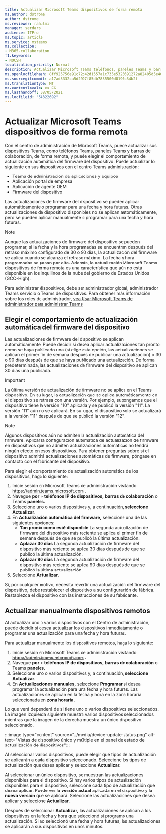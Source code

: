 ```yaml
---
title: Actualizar Microsoft Teams dispositivos de forma remota
ms.author: dstrome
author: dstrome
ms.reviewer: rahulmi
manager: serdars
audience: ITPro
ms.topic: article
ms.service: msteams
ms.collection:
- M365-collaboration
f1.keywords:
- NOCSH
localization_priority: Normal
description: Actualizar Microsoft Teams teléfonos, paneles Teams y barras de colaboración de forma remota con el centro Teams administración
ms.openlocfilehash: 8ff925756e91c72c42d1557a1c735e5323691272a82405d5e4047ab4ff9828b5
ms.sourcegitcommit: a17ad3332ca5d2997f85db7835500d8190c34b2f
ms.translationtype: MT
ms.contentlocale: es-ES
ms.lasthandoff: 08/05/2021
ms.locfileid: "54322692"
---
```

# <a name="update-microsoft-teams-devices-remotely"></a>Actualizar Microsoft Teams dispositivos de forma remota

Con el centro de administración de Microsoft Teams, puede actualizar sus dispositivos Teams, como teléfonos Teams, paneles Teams y barras de colaboración, de forma remota, y puede elegir el comportamiento de actualización automática del firmware del dispositivo. Puede actualizar lo siguiente en sus dispositivos con el centro Teams administración:

- Teams de administración de aplicaciones y equipos
- Aplicación portal de empresa
- Aplicación de agente OEM
- Firmware del dispositivo

Las actualizaciones de firmware del dispositivo se pueden aplicar automáticamente o programar para una fecha y hora futuras. Otras actualizaciones de dispositivo disponibles no se aplican automáticamente, pero se pueden aplicar manualmente o programar para una fecha y hora futuras.

> [!NOTE]
> Aunque las actualizaciones de firmware del dispositivo se pueden programar, si la fecha y la hora programadas se encuentran después del retraso máximo configurado de 30 o 90 días, la actualización del firmware se aplica cuando se alcanza el retraso máximo. La fecha y hora programadas se pasan por alto. Además, la actualización Microsoft Teams dispositivos de forma remota es una característica que aún no está disponible en los inquilinos de la nube del gobierno de Estados Unidos (GCC-High).

Para administrar dispositivos, debe ser administrador global, administrador Teams servicio o Teams de dispositivos. Para obtener más información sobre los roles de administrador, [vea Usar Microsoft Teams de administrador para administrar Teams](../using-admin-roles.md).

## <a name="choose-automatic-device-firmware-update-behavior"></a>Elegir el comportamiento de actualización automática del firmware del dispositivo

Las actualizaciones de firmware del dispositivo se aplican automáticamente. Puede decidir si desea aplicar actualizaciones tan pronto como se haya publicado una (si elige esta opción, las actualizaciones se aplican el primer fin de semana después de publicar una actualización) o 30 o 90 días después de que se haya publicado una actualización. De forma predeterminada, las actualizaciones de firmware del dispositivo se aplican 30 días una publicada.

> [!IMPORTANT]
> La última versión de actualización de firmware no se aplica en el Teams dispositivo. En su lugar, la actualización que se aplica automáticamente en el dispositivo se retrasa con una versión. Por ejemplo, supongamos que el dispositivo tiene la versión "10" aplicada y se publicó la versión "11". La versión "11" aún no se aplicará. En su lugar, el dispositivo solo se actualizará a la versión "11" después de que se publicó la versión "12".

> [!NOTE]
> Algunos dispositivos aún no admiten la actualización automática del firmware. Aplicar la configuración automática de actualización de firmware en dispositivos que no admiten actualizaciones automáticas no tendrá ningún efecto en esos dispositivos. Para obtener preguntas sobre si el dispositivo admitirá actualizaciones automáticas de firmware, póngase en contacto con el fabricante del dispositivo.

Para elegir el comportamiento de actualización automática de los dispositivos, haga lo siguiente:

1. Inicie sesión en Microsoft Teams de administración visitando https://admin.teams.microsoft.com .
2. Navegue **por**  >  **teléfonos IP de dispositivos,** **barras de colaboración** o Teams **paneles.**
3. Seleccione uno o varios dispositivos y, a continuación, **seleccione Actualizar**.
4. En **Actualización automática del firmware,** seleccione una de las siguientes opciones:
    - **Tan pronto como esté disponible** La segunda actualización de firmware del dispositivo más reciente se aplica el primer fin de semana después de que se publicó la última actualización.
    - **Aplazar 30 días** La segunda actualización de firmware del dispositivo más reciente se aplica 30 días después de que se publicó la última actualización.
    - **Aplazar 90 días** La segunda actualización de firmware del dispositivo más reciente se aplica 90 días después de que se publicó la última actualización.
5. Seleccione **Actualizar**.

Si, por cualquier motivo, necesita revertir una actualización del firmware del dispositivo, debe restablecer el dispositivo a su configuración de fábrica. Restablezca el dispositivo con las instrucciones de su fabricante.  

## <a name="manually-update-remote-devices"></a>Actualizar manualmente dispositivos remotos

Al actualizar uno o varios dispositivos con el Centro de administración, puede decidir si desea actualizar los dispositivos inmediatamente o programar una actualización para una fecha y hora futuras.

Para actualizar manualmente los dispositivos remotos, haga lo siguiente:

1. Inicie sesión en Microsoft Teams de administración visitando https://admin.teams.microsoft.com .
2. Navegue **por**  >  **teléfonos IP de dispositivos,** **barras de colaboración** o Teams **paneles.**
3. Seleccione uno o varios dispositivos y, a continuación, **seleccione Actualizar**.
4. En **Actualizaciones manuales,** seleccione **Programar** si desea programar la actualización para una fecha y hora futuras. Las actualizaciones se aplican en la fecha y hora en la zona horaria seleccionada en **zona horaria.**

Lo que verá dependerá de si tiene uno o varios dispositivos seleccionados. La imagen izquierda siguiente muestra varios dispositivos seleccionados mientras que la imagen de la derecha muestra un único dispositivo seleccionado.

:::image type="content" source="../media/device-update-status.png" alt-text="Vistas de dispositivo único y múltiple en el panel de estado de actualización de dispositivos":::

Al seleccionar varios dispositivos, puede elegir qué tipos de actualización se aplicarán a cada dispositivo seleccionado. Seleccione los tipos de actualización que desea aplicar y seleccione **Actualizar.**

Al seleccionar un único dispositivo, se muestran las actualizaciones disponibles para el dispositivo. Si hay varios tipos de actualización disponibles para el dispositivo, seleccione cada tipo de actualización que desea aplicar. Puede ver la **versión actual** aplicada en el dispositivo y la **nueva versión** que se aplicará. Seleccione las actualizaciones que desea aplicar y seleccione **Actualizar.**

Después de seleccionar **Actualizar,** las actualizaciones se aplican a los dispositivos en la fecha y hora que seleccionó si programó una actualización. Si no seleccionó una fecha y hora futuras, las actualizaciones se aplicarán a sus dispositivos en unos minutos.
